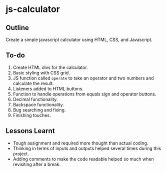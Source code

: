 # js-calculator

## Outline

Create a simple javascript calculator using HTML, CSS, and Javascript. 

## To-do

1. Create HTML divs for the calculator.
2. Basic styling with CSS grid.
3. JS function called `operate` to take an operator and two numbers and calculate the result.
4. Listeners added to HTML buttons.
5. Function to handle operations from equals sign and operator buttons.
6. Decimal functionality.
7. Backspace functionality.
8. Bug searching and fixing. 
9. Finishing touches.

## Lessons Learnt

* Tough assignment and required more thought than actual coding.
* Thinking in terms of inputs and outputs helped several times during this project.
* Adding comments to make the code readable helped so much when revisiting after a break.